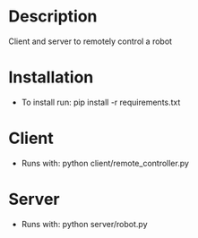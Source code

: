 # Description
Client and server to remotely control a robot

# Installation
* To install run: pip install -r requirements.txt

# Client
* Runs with: python client/remote_controller.py

# Server
* Runs with: python server/robot.py